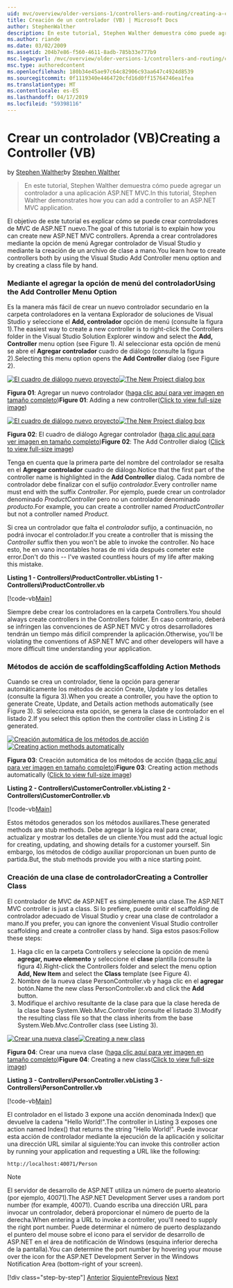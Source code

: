 ```yaml
---
uid: mvc/overview/older-versions-1/controllers-and-routing/creating-a-controller-vb
title: Creación de un controlador (VB) | Microsoft Docs
author: StephenWalther
description: En este tutorial, Stephen Walther demuestra cómo puede agregar un controlador a una aplicación ASP.NET MVC.
ms.author: riande
ms.date: 03/02/2009
ms.assetid: 204b7e86-f560-4611-8adb-785b33e777b9
msc.legacyurl: /mvc/overview/older-versions-1/controllers-and-routing/creating-a-controller-vb
msc.type: authoredcontent
ms.openlocfilehash: 180b34e45ae97c64c82906c93aa647c4924d8539
ms.sourcegitcommit: 0f1119340e4464720cfd16d0ff15764746ea1fea
ms.translationtype: MT
ms.contentlocale: es-ES
ms.lasthandoff: 04/17/2019
ms.locfileid: "59398116"
---
```

# <a name="creating-a-controller-vb"></a><span data-ttu-id="837c4-103">Crear un controlador (VB)</span><span class="sxs-lookup"><span data-stu-id="837c4-103">Creating a Controller (VB)</span></span>

<span data-ttu-id="837c4-104">by [Stephen Walther](https://github.com/StephenWalther)</span><span class="sxs-lookup"><span data-stu-id="837c4-104">by [Stephen Walther](https://github.com/StephenWalther)</span></span>

> <span data-ttu-id="837c4-105">En este tutorial, Stephen Walther demuestra cómo puede agregar un controlador a una aplicación ASP.NET MVC.</span><span class="sxs-lookup"><span data-stu-id="837c4-105">In this tutorial, Stephen Walther demonstrates how you can add a controller to an ASP.NET MVC application.</span></span>


<span data-ttu-id="837c4-106">El objetivo de este tutorial es explicar cómo se puede crear controladores de MVC de ASP.NET nuevo.</span><span class="sxs-lookup"><span data-stu-id="837c4-106">The goal of this tutorial is to explain how you can create new ASP.NET MVC controllers.</span></span> <span data-ttu-id="837c4-107">Aprenda a crear controladores mediante la opción de menú Agregar controlador de Visual Studio y mediante la creación de un archivo de clase a mano.</span><span class="sxs-lookup"><span data-stu-id="837c4-107">You learn how to create controllers both by using the Visual Studio Add Controller menu option and by creating a class file by hand.</span></span>

### <a name="using-the-add-controller-menu-option"></a><span data-ttu-id="837c4-108">Mediante el agregar la opción de menú del controlador</span><span class="sxs-lookup"><span data-stu-id="837c4-108">Using the Add Controller Menu Option</span></span>

<span data-ttu-id="837c4-109">Es la manera más fácil de crear un nuevo controlador secundario en la carpeta controladores en la ventana Explorador de soluciones de Visual Studio y seleccione el **Add, controlador** opción de menú (consulte la figura 1).</span><span class="sxs-lookup"><span data-stu-id="837c4-109">The easiest way to create a new controller is to right-click the Controllers folder in the Visual Studio Solution Explorer window and select the **Add, Controller** menu option (see Figure 1).</span></span> <span data-ttu-id="837c4-110">Al seleccionar esta opción de menú se abre el **Agregar controlador** cuadro de diálogo (consulte la figura 2).</span><span class="sxs-lookup"><span data-stu-id="837c4-110">Selecting this menu option opens the **Add Controller** dialog (see Figure 2).</span></span>


<span data-ttu-id="837c4-111">[![El cuadro de diálogo nuevo proyecto](creating-a-controller-vb/_static/image1.jpg)](creating-a-controller-vb/_static/image1.png)</span><span class="sxs-lookup"><span data-stu-id="837c4-111">[![The New Project dialog box](creating-a-controller-vb/_static/image1.jpg)](creating-a-controller-vb/_static/image1.png)</span></span>

<span data-ttu-id="837c4-112">**Figura 01**: Agregar un nuevo controlador ([haga clic aquí para ver imagen en tamaño completo](creating-a-controller-vb/_static/image2.png))</span><span class="sxs-lookup"><span data-stu-id="837c4-112">**Figure 01**: Adding a new controller([Click to view full-size image](creating-a-controller-vb/_static/image2.png))</span></span>


<span data-ttu-id="837c4-113">[![El cuadro de diálogo nuevo proyecto](creating-a-controller-vb/_static/image2.jpg)](creating-a-controller-vb/_static/image3.png)</span><span class="sxs-lookup"><span data-stu-id="837c4-113">[![The New Project dialog box](creating-a-controller-vb/_static/image2.jpg)](creating-a-controller-vb/_static/image3.png)</span></span>

<span data-ttu-id="837c4-114">**Figura 02**: El cuadro de diálogo Agregar controlador ([haga clic aquí para ver imagen en tamaño completo](creating-a-controller-vb/_static/image4.png))</span><span class="sxs-lookup"><span data-stu-id="837c4-114">**Figure 02**: The Add Controller dialog ([Click to view full-size image](creating-a-controller-vb/_static/image4.png))</span></span>


<span data-ttu-id="837c4-115">Tenga en cuenta que la primera parte del nombre del controlador se resalta en el **Agregar controlador** cuadro de diálogo.</span><span class="sxs-lookup"><span data-stu-id="837c4-115">Notice that the first part of the controller name is highlighted in the **Add Controller** dialog.</span></span> <span data-ttu-id="837c4-116">Cada nombre de controlador debe finalizar con el sufijo *controlador*.</span><span class="sxs-lookup"><span data-stu-id="837c4-116">Every controller name must end with the suffix *Controller*.</span></span> <span data-ttu-id="837c4-117">Por ejemplo, puede crear un controlador denominado *ProductController* pero no un controlador denominado *producto*.</span><span class="sxs-lookup"><span data-stu-id="837c4-117">For example, you can create a controller named *ProductController* but not a controller named *Product*.</span></span>


<span data-ttu-id="837c4-118">Si crea un controlador que falta el *controlador* sufijo, a continuación, no podrá invocar el controlador.</span><span class="sxs-lookup"><span data-stu-id="837c4-118">If you create a controller that is missing the *Controller* suffix then you won't be able to invoke the controller.</span></span> <span data-ttu-id="837c4-119">No hace esto, he en vano incontables horas de mi vida después cometer este error.</span><span class="sxs-lookup"><span data-stu-id="837c4-119">Don't do this -- I've wasted countless hours of my life after making this mistake.</span></span>


<span data-ttu-id="837c4-120">**Listing 1 - Controllers\ProductController.vb**</span><span class="sxs-lookup"><span data-stu-id="837c4-120">**Listing 1 - Controllers\ProductController.vb**</span></span>

[!code-vb[Main](creating-a-controller-vb/samples/sample1.vb)]

<span data-ttu-id="837c4-121">Siempre debe crear los controladores en la carpeta Controllers.</span><span class="sxs-lookup"><span data-stu-id="837c4-121">You should always create controllers in the Controllers folder.</span></span> <span data-ttu-id="837c4-122">En caso contrario, deberá se infringen las convenciones de ASP.NET MVC y otros desarrolladores tendrán un tiempo más difícil comprender la aplicación.</span><span class="sxs-lookup"><span data-stu-id="837c4-122">Otherwise, you'll be violating the conventions of ASP.NET MVC and other developers will have a more difficult time understanding your application.</span></span>

### <a name="scaffolding-action-methods"></a><span data-ttu-id="837c4-123">Métodos de acción de scaffolding</span><span class="sxs-lookup"><span data-stu-id="837c4-123">Scaffolding Action Methods</span></span>

<span data-ttu-id="837c4-124">Cuando se crea un controlador, tiene la opción para generar automáticamente los métodos de acción Create, Update y los detalles (consulte la figura 3).</span><span class="sxs-lookup"><span data-stu-id="837c4-124">When you create a controller, you have the option to generate Create, Update, and Details action methods automatically (see Figure 3).</span></span> <span data-ttu-id="837c4-125">Si selecciona esta opción, se genera la clase de controlador en el listado 2.</span><span class="sxs-lookup"><span data-stu-id="837c4-125">If you select this option then the controller class in Listing 2 is generated.</span></span>


<span data-ttu-id="837c4-126">[![Creación automática de los métodos de acción](creating-a-controller-vb/_static/image3.jpg)](creating-a-controller-vb/_static/image5.png)</span><span class="sxs-lookup"><span data-stu-id="837c4-126">[![Creating action methods automatically](creating-a-controller-vb/_static/image3.jpg)](creating-a-controller-vb/_static/image5.png)</span></span>

<span data-ttu-id="837c4-127">**Figura 03**: Creación automática de los métodos de acción ([haga clic aquí para ver imagen en tamaño completo](creating-a-controller-vb/_static/image6.png))</span><span class="sxs-lookup"><span data-stu-id="837c4-127">**Figure 03**: Creating action methods automatically ([Click to view full-size image](creating-a-controller-vb/_static/image6.png))</span></span>


<span data-ttu-id="837c4-128">**Listing 2 - Controllers\CustomerController.vb**</span><span class="sxs-lookup"><span data-stu-id="837c4-128">**Listing 2 - Controllers\CustomerController.vb**</span></span>

[!code-vb[Main](creating-a-controller-vb/samples/sample2.vb)]

<span data-ttu-id="837c4-129">Estos métodos generados son los métodos auxiliares.</span><span class="sxs-lookup"><span data-stu-id="837c4-129">These generated methods are stub methods.</span></span> <span data-ttu-id="837c4-130">Debe agregar la lógica real para crear, actualizar y mostrar los detalles de un cliente.</span><span class="sxs-lookup"><span data-stu-id="837c4-130">You must add the actual logic for creating, updating, and showing details for a customer yourself.</span></span> <span data-ttu-id="837c4-131">Sin embargo, los métodos de código auxiliar proporcionan un buen punto de partida.</span><span class="sxs-lookup"><span data-stu-id="837c4-131">But, the stub methods provide you with a nice starting point.</span></span>

### <a name="creating-a-controller-class"></a><span data-ttu-id="837c4-132">Creación de una clase de controlador</span><span class="sxs-lookup"><span data-stu-id="837c4-132">Creating a Controller Class</span></span>

<span data-ttu-id="837c4-133">El controlador de MVC de ASP.NET es simplemente una clase.</span><span class="sxs-lookup"><span data-stu-id="837c4-133">The ASP.NET MVC controller is just a class.</span></span> <span data-ttu-id="837c4-134">Si lo prefiere, puede omitir el scaffolding de controlador adecuado de Visual Studio y crear una clase de controlador a mano.</span><span class="sxs-lookup"><span data-stu-id="837c4-134">If you prefer, you can ignore the convenient Visual Studio controller scaffolding and create a controller class by hand.</span></span> <span data-ttu-id="837c4-135">Siga estos pasos:</span><span class="sxs-lookup"><span data-stu-id="837c4-135">Follow these steps:</span></span>

1. <span data-ttu-id="837c4-136">Haga clic en la carpeta Controllers y seleccione la opción de menú **agregar, nuevo elemento** y seleccione el **clase** plantilla (consulte la figura 4).</span><span class="sxs-lookup"><span data-stu-id="837c4-136">Right-click the Controllers folder and select the menu option **Add, New Item** and select the **Class** template (see Figure 4).</span></span>
2. <span data-ttu-id="837c4-137">Nombre de la nueva clase PersonController.vb y haga clic en el **agregar** botón.</span><span class="sxs-lookup"><span data-stu-id="837c4-137">Name the new class PersonController.vb and click the **Add** button.</span></span>
3. <span data-ttu-id="837c4-138">Modifique el archivo resultante de la clase para que la clase hereda de la clase base System.Web.Mvc.Controller (consulte el listado 3).</span><span class="sxs-lookup"><span data-stu-id="837c4-138">Modify the resulting class file so that the class inherits from the base System.Web.Mvc.Controller class (see Listing 3).</span></span>


<span data-ttu-id="837c4-139">[![Crear una nueva clase](creating-a-controller-vb/_static/image4.jpg)](creating-a-controller-vb/_static/image7.png)</span><span class="sxs-lookup"><span data-stu-id="837c4-139">[![Creating a new class](creating-a-controller-vb/_static/image4.jpg)](creating-a-controller-vb/_static/image7.png)</span></span>

<span data-ttu-id="837c4-140">**Figura 04**: Crear una nueva clase ([haga clic aquí para ver imagen en tamaño completo](creating-a-controller-vb/_static/image8.png))</span><span class="sxs-lookup"><span data-stu-id="837c4-140">**Figure 04**: Creating a new class([Click to view full-size image](creating-a-controller-vb/_static/image8.png))</span></span>


<span data-ttu-id="837c4-141">**Listing 3 - Controllers\PersonController.vb**</span><span class="sxs-lookup"><span data-stu-id="837c4-141">**Listing 3 - Controllers\PersonController.vb**</span></span>

[!code-vb[Main](creating-a-controller-vb/samples/sample3.vb)]

<span data-ttu-id="837c4-142">El controlador en el listado 3 expone una acción denominada Index() que devuelve la cadena "Hello World!".</span><span class="sxs-lookup"><span data-stu-id="837c4-142">The controller in Listing 3 exposes one action named Index() that returns the string "Hello World!".</span></span> <span data-ttu-id="837c4-143">Puede invocar esta acción de controlador mediante la ejecución de la aplicación y solicitar una dirección URL similar al siguiente:</span><span class="sxs-lookup"><span data-stu-id="837c4-143">You can invoke this controller action by running your application and requesting a URL like the following:</span></span>

`http://localhost:40071/Person`

> [!NOTE]
> 
> <span data-ttu-id="837c4-144">El servidor de desarrollo de ASP.NET utiliza un número de puerto aleatorio (por ejemplo, 40071).</span><span class="sxs-lookup"><span data-stu-id="837c4-144">The ASP.NET Development Server uses a random port number (for example, 40071).</span></span> <span data-ttu-id="837c4-145">Cuando escriba una dirección URL para invocar un controlador, deberá proporcionar el número de puerto de la derecha.</span><span class="sxs-lookup"><span data-stu-id="837c4-145">When entering a URL to invoke a controller, you'll need to supply the right port number.</span></span> <span data-ttu-id="837c4-146">Puede determinar el número de puerto desplazando el puntero del mouse sobre el icono para el servidor de desarrollo de ASP.NET en el área de notificación de Windows (esquina inferior derecha de la pantalla).</span><span class="sxs-lookup"><span data-stu-id="837c4-146">You can determine the port number by hovering your mouse over the icon for the ASP.NET Development Server in the Windows Notification Area (bottom-right of your screen).</span></span>
> 
> [!div class="step-by-step"]
> <span data-ttu-id="837c4-147">[Anterior](adding-dynamic-content-to-a-cached-page-vb.md)
> [Siguiente](creating-an-action-vb.md)</span><span class="sxs-lookup"><span data-stu-id="837c4-147">[Previous](adding-dynamic-content-to-a-cached-page-vb.md)
[Next](creating-an-action-vb.md)</span></span>
